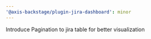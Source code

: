 ```yaml
---
'@axis-backstage/plugin-jira-dashboard': minor
---
```


Introduce Pagination to jira table for better visualization
